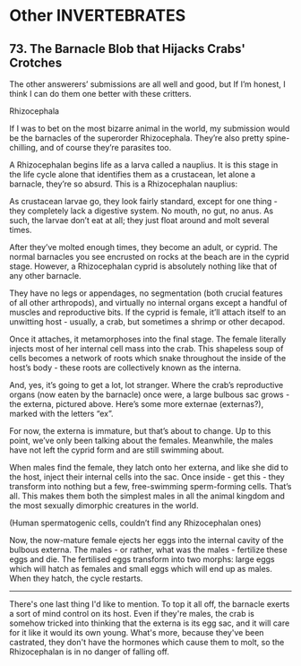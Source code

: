 
# Other INVERTEBRATES

## 73. The Barnacle Blob that Hijacks Crabs' Crotches

The other answerers’ submissions are all well and good, but If I’m honest, I think I can do them one better with these critters.

Rhizocephala

If I was to bet on the most bizarre animal in the world, my submission would be the barnacles of the superorder Rhizocephala. They’re also pretty spine-chilling, and of course they’re parasites too.

A Rhizocephalan begins life as a larva called a nauplius. It is this stage in the life cycle alone that identifies them as a crustacean, let alone a barnacle, they’re so absurd. This is a Rhizocephalan nauplius:

As crustacean larvae go, they look fairly standard, except for one thing - they completely lack a digestive system. No mouth, no gut, no anus. As such, the larvae don’t eat at all; they just float around and molt several times.

After they’ve molted enough times, they become an adult, or cyprid. The normal barnacles you see encrusted on rocks at the beach are in the cyprid stage. However, a Rhizocephalan cyprid is absolutely nothing like that of any other barnacle.

They have no legs or appendages, no segmentation (both crucial features of all other arthropods), and virtually no internal organs except a handful of muscles and reproductive bits. If the cyprid is female, it’ll attach itself to an unwitting host - usually, a crab, but sometimes a shrimp or other decapod.

Once it attaches, it metamorphoses into the final stage. The female literally injects most of her internal cell mass into the crab. This shapeless soup of cells becomes a network of roots which snake throughout the inside of the host’s body - these roots are collectively known as the interna.

And, yes, it’s going to get a lot, lot stranger. Where the crab’s reproductive organs (now eaten by the barnacle) once were, a large bulbous sac grows - the externa, pictured above. Here’s some more externae (externas?), marked with the letters “ex”.

For now, the externa is immature, but that’s about to change. Up to this point, we’ve only been talking about the females. Meanwhile, the males have not left the cyprid form and are still swimming about.

When males find the female, they latch onto her externa, and like she did to the host, inject their internal cells into the sac. Once inside - get this - they transform into nothing but a few, free-swimming sperm-forming cells. That’s all. This makes them both the simplest males in all the animal kingdom and the most sexually dimorphic creatures in the world.

(Human spermatogenic cells, couldn’t find any Rhizocephalan ones)

Now, the now-mature female ejects her eggs into the internal cavity of the bulbous externa. The males - or rather, what was the males - fertilize these eggs and die. The fertilised eggs transform into two morphs: large eggs which will hatch as females and small eggs which will end up as males. When they hatch, the cycle restarts.

* * *

There's one last thing I'd like to mention. To top it all off, the barnacle exerts a sort of mind control on its host. Even if they're males, the crab is somehow tricked into thinking that the externa is its egg sac, and it will care for it like it would its own young. What's more, because they've been castrated, they don't have the hormones which cause them to molt, so the Rhizocephalan is in no danger of falling off.


